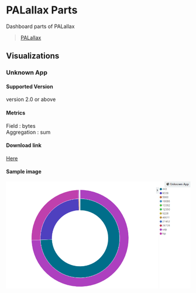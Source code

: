 # PALallax Parts
Dashboard parts of PALallax  

> [PALallax](https://github.com/ap-communications/PALallax "PALallax Link")

## Visualizations  

### Unknown App 

#### Supported Version
version 2.0 or above

#### Metrics 
 Field : bytes  
 Aggregation : sum  

#### Download link 

[Here](data/ver_2/Visualizations/Visualizations_Unknown_App.json "Unknown App")

#### Sample image 

![Unknown App](img/ver_2/Visualizations/unknown_app_git.png "Unknown App")



